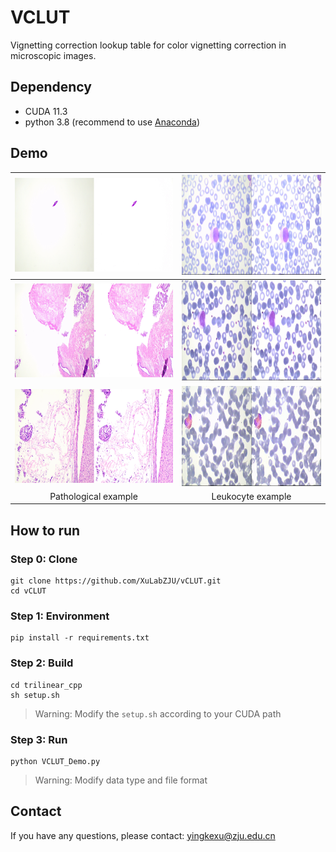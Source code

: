# VCLUT
Vignetting correction lookup table for color vignetting correction in microscopic images.

## Dependency

* CUDA 11.3
* python 3.8  (recommend to use [Anaconda](https://www.anaconda.com/))

## Demo

| <img src="./demo/patho1.jpg" height=150 /> | <img src="./demo/WBC7.jpg" height=160 /> |
| :----------------------------------------: | :--------------------------------------: |
| <img src="./demo/patho3.jpg" height=150 /> | <img src="./demo/WBC6.jpg" height=160 /> |
| <img src="./demo/patho5.jpg" height=150 /> | <img src="./demo/WBC3.jpg" height=160 /> |
|            Pathological example            |            Leukocyte example             |

## How to run

### Step 0: Clone

```
git clone https://github.com/XuLabZJU/vCLUT.git
cd vCLUT
```

### Step 1: Environment

    pip install -r requirements.txt

### Step 2: Build

    cd trilinear_cpp
    sh setup.sh

> Warning: Modify the `setup.sh` according to your CUDA path

### Step 3: Run 

    python VCLUT_Demo.py

> Warning: Modify data type and file format

## Contact

If you have any questions, please contact: <yingkexu@zju.edu.cn>
